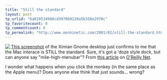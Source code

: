 ```yaml
---
title: "Still the standard"
layout: post
tp_urlid: "6a010534988cd3970b0120a5b358e2970c"
tp_favoritecount: 0
tp_commentcount: 0
tp_permalink: "http://www.monkinetic.com/2001/02/still-the-standard.html"
---
```

<a href="http://www.ximian.com"><img align="left" border="0" src="http://media.redmonk.net/images/ximian.gif" /></a><a href="http://www.oreillynet.com/linux/2001/02/16/graphics/fig01.gif">This screenshot</a> of the Ximian Gnome desktop just confirms to me that the Mac interace is STILL the standard. Sure, it&#39;s got a &#39;doze style dock, but can anyone say &quot;mile-high-menubar&quot;? From <a href="http://www.oreillynet.com/pub/a/linux/2001/02/16/ximian.html">this article</a> on <a href="http://www.oreillynet.com/">O&#39;Reilly Net</a>.

I wonder what happens when you click the monkey (in the same place as the Apple menu)? Does anyone else think that just sounds... wrong?
